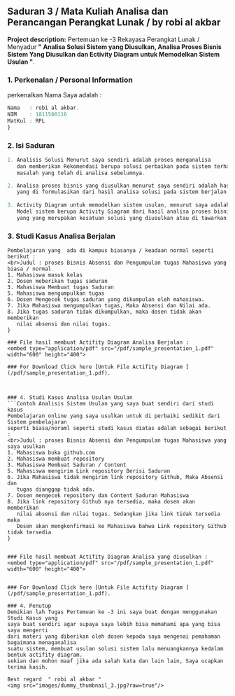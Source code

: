 ## Saduran 3 / Mata Kuliah Analisa dan Perancangan Perangkat Lunak / by robi al akbar

**Project description:** Pertemuan ke -3 Rekayasa Perangkat Lunak /  Menyadur <b>" Analisa Solusi Sistem yang Diusulkan, Analisa Proses Bisnis Sistem Yang Diusulkan dan Ectivity Diagram untuk Memodelkan Sistem Usulan "</b>.

### 1. Perkenalan / Personal Information

perkenalkan Nama Saya adalah :

```javascript
Nama   : robi al akbar.
NIM    : 1811500116
MatKul : RPL 
}
```

### 2. Isi Saduran

```javascript 
1. Analisis Solusi Menurut saya sendiri adalah proses menganalisa 
   dan memberikan Rekomendasi berupa solusi perbaikan pada sistem terhadap
   masalah yang telah di analisa sebelumnya. 

2. Analisa proses bisnis yang diusulkan menurut saya sendiri adalah hasil dari analisa solusi 
   yang di formulasikan dari hasil analisa solusi pada sistem berjalan.
  
3. Activity Diagram untuk memodelkan sistem usulan, menurut saya adalah Proses membuat 
   Model sistem berupa Activity Giagram dari hasil analisa proses bisnis yang diusulkan sebelumnya
   yang yang merupakan kesatuan solusi yang diusulkan atau di tawarkan untuk digunakan.


```


### 3. Studi Kasus Analisa Berjalan
```Contoh Analisis Sistem Berjalan yang saya buat sendiri dari studi kasus
Pembelajaran yang  ada di kampus biasanya / keadaan normal seperti berikut :
<br>Judul : proses Bisnis Absensi dan Pengumpulan tugas Mahasiswa yang biasa / normal
1. Mahasiswa masuk kelas 
2. Dosen meberikan tugas saduran
3. Mahasiswa Membuat tugas Saduran
5. Mahasiswa mengumpulkan tugas 
6. Dosen Mengecek tugas saduran yang dikumpulan oleh mahasiswa.
7. Jika Mahasiswa mengumpulkan tugas, Maka Absensi dan Nilai ada. 
8. Jika tugas saduran tidak dikumpulkan, maka dosen tidak akan memberikan
   nilai absensi dan nilai tugas. 
}

### File hasil membuat Actifity Diagram Analisa Berjalan :
<embed type="application/pdf" src="/pdf/sample_presentation_1.pdf" width="600" height="400">

### For Download Click here [Untuk File Actifity Diagram ](/pdf/sample_presentation_1.pdf).


```

```

### 4. Studi Kasus Analisa Usulan Usulan
```Contoh Analisis Sistem Usulan yang saya buat sendiri dari studi kasus
Pembelajaran online yang saya usulkan untuk di perbaiki sedikit dari Sistem pembelajaran
seperti biasa/noraml seperti studi kasus diatas adalah sebagai berikut :
<br>Judul : proses Bisnis Absensi dan Pengumpulan tugas Mahasiswa yang saya usulkan
1. Mahasiswa buka github.com
2. Mahasiswa membuat repository
3. Mahasiswa Membuat Saduran / Content
5. Mahasiswa mengirim Link repository Berisi Saduran
6. Jika Mahasiswa tidak mengirim link repository Github, Maka Absensi dan
   tugas dianggap tidak ada.
7. Dosen mengecek repository dan Content Saduran Mahasiswa
8. Jika link repository Github nya tersedia, maka dosen akan memberikan
   nilai absensi dan nilai tugas. Sedangkan jika link tidak tersedia maka
   Dosen akan mengkonfirmasi ke Mahasiswa bahwa Link repository Github tidak tersedia
}


### File hasil membuat Actifity Diagram Analisa yang diusulkan :
<embed type="application/pdf" src="/pdf/sample_presentation_1.pdf" width="600" height="400">


### For Download Click here [Untuk File Actifity Diagram ](/pdf/sample_presentation_1.pdf).

### 4. Penutup
Demikian lah Tugas Pertemuan ke -3 ini saya buat dengan menggunakan Studi Kasus yang
saya buat sendiri agar supaya saya lebih bisa memahami apa yang bisa saya mengerti 
dari materi yang diberikan oleh dosen kepada saya mengenai pemahaman bagaimana menaganalisa
suatu sistem, membuat usulan solusi sistem lalu menuangkannya kedalam bentuk actifity diagram.
sekian dan mohon maaf jika ada salah kata dan lain lain, Saya ucapkan terima kasih.

Best regard  " robi al akbar "
<img src="images/dummy_thumbnail_3.jpg?raw=true"/>
